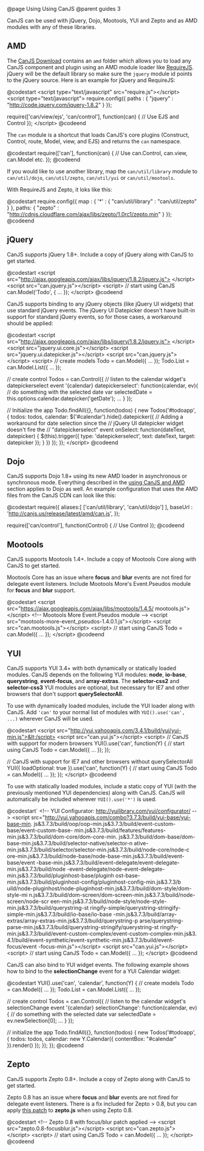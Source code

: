 @page Using Using CanJS
@parent guides 3

CanJS can be used with jQuery, Dojo, Mootools, YUI and Zepto and as AMD modules with any of these libraries.

## AMD

The [CanJS Download](../download.html) contains an `amd` folder which allows
you to load any CanJS component and plugin using an AMD module loader like [RequireJS](http://requirejs.org/).
jQuery will be the default library so make sure the `jquery` module id points to the jQuery source.
Here is an example for jQuery and RequireJS:

@codestart
&lt;script type="text/javascript" src="require.js">&lt;/script>
&lt;script type="text/javascript">
  require.config({
    paths : {
      "jquery" : "http://code.jquery.com/jquery-1.8.2"
    }
  });

  require(['can/view/ejs', 'can/control'], function(can) {
    // Use EJS and Control
  });
&lt;/script>
@codeend

The `can` module is a shortcut that loads CanJS's core plugins (Construct, Control, route, Model, view, and EJS)
and returns the `can` namespace.

@codestart
require(['can'], function(can) {
  // Use can.Control, can.view, can.Model etc.
});
@codeend

If you would like to use another library, map the `can/util/library` module to `can/util/dojo`, `can/util/zepto`,
`can/util/yui` or `can/util/mootools`.

With RequireJS and Zepto, it loks like this:

@codestart
require.config({
  map : {
    '*' : {
		  "can/util/library" : "can/util/zepto"
  	}
  },
  paths: {
    "zepto" : "http://cdnjs.cloudflare.com/ajax/libs/zepto/1.0rc1/zepto.min"
  }
});
@codeend

## jQuery

CanJS supports jQuery 1.8+. Include a copy of jQuery along with CanJS to get started.

@codestart
&lt;script src="http://ajax.googleapis.com/ajax/libs/jquery/1.8.2/jquery.js">
&lt;/script>
&lt;script src="can.jquery.js">&lt;/script>
&lt;script>
  // start using CanJS
  can.Model('Todo', {
    ...
  });
&lt;/script>
@codeend

CanJS supports binding to any jQuery objects (like jQuery UI widgets) that use standard
jQuery events. The jQuery UI Datepicker doesn't have built-in support for standard
jQuery events, so for those cases, a workaround should be applied:

@codestart
&lt;script src="http://ajax.googleapis.com/ajax/libs/jquery/1.8.2/jquery.js">
&lt;/script>
&lt;script src="jquery.ui.core.js">&lt;/script>
&lt;script src="jquery.ui.datepicker.js">&lt;/script>
&lt;script src="can.jquery.js">&lt;/script>
&lt;script>
  // create models
  Todo = can.Model({ ... });
  Todo.List = can.Model.List({ ... });

  // create control
  Todos = can.Control({
    // listen to the calendar widget's datepickerselect event
    '{calendar} datepickerselect': function(calendar, ev){
      // do something with the selected date
      var selectedDate = this.options.calendar.datepicker('getDate');
      ...
    }
  });

  // Initialize the app
  Todo.findAll({}, function(todos) {
    new Todos('#todoapp', {
      todos: todos,
      calendar: $('#calendar').hide().datepicker({
        // Adding a workaround for date selection since the
        // jQuery UI datepicker widget doesn't fire the
        // "datepickerselect" event
        onSelect: function(dateText, datepicker) {
          $(this).trigger({
            type: 'datepickerselect',
            text: dateText,
            target: datepicker
          });
        }
      })
    });
  });
&lt;/script>
@codeend

## Dojo

CanJS supports Dojo 1.8+ using its new AMD loader in asynchronous or synchronous mode. Everything described in the [using CanJS and AMD](#AMD) section applies to Dojo as well. An example configuration that uses the AMD files from the CanJS CDN can look like this:

@codestart
require({
    aliases:[
        ['can/util/library', 'can/util/dojo']
    ],
    baseUrl : 'http://canjs.us/release/latest/amd/can.js',
});

require(['can/control'], function(Control) {
  // Use Control
});
@codeend

## Mootools

CanJS supports Mootools 1.4+. Include a copy of Mootools Core along with CanJS to get started.

Mootools Core has an issue where __focus__ and __blur__ events are not fired for delegate event listeners.
Include Mootools More's Event.Pseudos module for __focus__ and __blur__ support.

@codestart
&lt;script src="https://ajax.googleapis.com/ajax/libs/mootools/1.4.5/
mootools.js">&lt;/script>
&lt;!-- Mootools More Event.Pseudos module -->
&lt;script src="mootools-more-event_pseudos-1.4.0.1.js">&lt;/script>
&lt;script src="can.mootools.js">&lt;/script>
&lt;script>
  // start using CanJS
  Todo = can.Model({
    ...
  });
&lt;/script>
@codeend

## YUI

CanJS supports YUI 3.4+ with both dynamically or statically loaded modules.
CanJS depends on the following YUI modules: __node__, __io-base__, __querystring__, __event-focus__, and __array-extras__. The __selector-css2__ and __selector-css3__ YUI modules are optional, but necessary for IE7 and other browsers that don't support __querySelectorAll__.

To use with dynamically loaded modules, include the YUI loader along with CanJS.
Add `'can'` to your normal list of modules with `YUI().use('can', ...)` wherever CanJS will be used.

@codestart
&lt;script src="http://yui.yahooapis.com/3.4.1/build/yui/yui-min.js">&lt;/script>
&lt;script src="can.yui.js">&lt;/script>
&lt;script>
  // CanJS with support for modern browsers
  YUI().use('can', function(Y) {
    // start using CanJS
    Todo = can.Model({
      ...
    });
  });

  // CanJS with support for IE7 and other browsers without querySelectorAll
  YUI({ loadOptional: true }).use('can', function(Y) {
    // start using CanJS
    Todo = can.Model({
      ...
    });
  });
&lt;/script>
@codeend

To use with statically loaded modules, include a static copy of YUI (with the
previously mentioned YUI dependencies) along with CanJS. CanJS will automatically
be included wherever `YUI().use('*')` is used.

@codestart`
&lt;!-- YUI Configurator: http://yuilibrary.com/yui/configurator/ -->
&lt;script src="http://yui.yahooapis.com/combo?3.7.3/build/yui-base/yui-base-min.
js&3.7.3/build/oop/oop-min.js&3.7.3/build/event-custom-base/event-custom-base-
min.js&3.7.3/build/features/features-min.js&3.7.3/build/dom-core/dom-core-min.
js&3.7.3/build/dom-base/dom-base-min.js&3.7.3/build/selector-native/selector-n
ative-min.js&3.7.3/build/selector/selector-min.js&3.7.3/build/node-core/node-c
ore-min.js&3.7.3/build/node-base/node-base-min.js&3.7.3/build/event-base/event
-base-min.js&3.7.3/build/event-delegate/event-delegate-min.js&3.7.3/build/node
-event-delegate/node-event-delegate-min.js&3.7.3/build/pluginhost-base/pluginh
ost-base-min.js&3.7.3/build/pluginhost-config/pluginhost-config-min.js&3.7.3/b
uild/node-pluginhost/node-pluginhost-min.js&3.7.3/build/dom-style/dom-style-mi
n.js&3.7.3/build/dom-screen/dom-screen-min.js&3.7.3/build/node-screen/node-scr
een-min.js&3.7.3/build/node-style/node-style-min.js&3.7.3/build/querystring-st
ringify-simple/querystring-stringify-simple-min.js&3.7.3/build/io-base/io-base
-min.js&3.7.3/build/array-extras/array-extras-min.js&3.7.3/build/querystring-p
arse/querystring-parse-min.js&3.7.3/build/querystring-stringify/querystring-st
ringify-min.js&3.7.3/build/event-custom-complex/event-custom-complex-min.js&3.
4.1/build/event-synthetic/event-synthetic-min.js&3.7.3/build/event-focus/event
-focus-min.js">&lt;/script>
&lt;script src="can.yui.js">&lt;/script>
&lt;script>
    // start using CanJS
    Todo = can.Model({
      ...
    });
&lt;/script>
@codeend

CanJS can also bind to YUI widget events. The following example shows how to
bind to the __selectionChange__ event for a YUI Calendar widget:

@codestart
YUI().use('can', 'calendar', function(Y) {
  // create models
  Todo = can.Model({ ... });
  Todo.List = can.Model.List({ ... });

  // create control
  Todos = can.Control({
    // listen to the calendar widget's selectionChange event
    '{calendar} selectionChange': function(calendar, ev){
      // do something with the selected date
      var selectedDate = ev.newSelection[0];
      ...
    }
  });

  // initialize the app
  Todo.findAll({}, function(todos) {
    new Todos('#todoapp', {
      todos: todos,
      calendar: new Y.Calendar({
        contentBox: "#calendar"
      }).render()
    });
  });
});
@codeend

## Zepto

CanJS supports Zepto 0.8+. Include a copy of Zepto along with CanJS to get started.

Zepto 0.8 has an issue where __focus__ and __blur__ events are not fired for delegate event listeners.
There is a fix included for Zepto > 0.8, but you can apply
[this patch](https://github.com/madrobby/zepto/commit/ab2a3ef0d18beaf768903f0943efd019a29803f0)
to __zepto.js__ when using Zepto 0.8.

@codestart
&lt;!-- Zepto 0.8 with focus/blur patch applied -->
&lt;script src="zepto.0.8-focusblur.js">&lt;/script>
&lt;script src="can.zepto.js">&lt;/script>
&lt;script>
  // start using CanJS
  Todo = can.Model({
    ...
  });
&lt;/script>
@codeend
